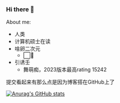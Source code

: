 ### Hi there 👋

<!--
**Shinya754/Shinya754** is a ✨ _special_ ✨ repository because its `README.md` (this file) appears on your GitHub profile.

Here are some ideas to get you started:

- 🔭 I’m currently working on ...
- 🌱 I’m currently learning ...
- 👯 I’m looking to collaborate on ...
- 🤔 I’m looking for help with ...
- 💬 Ask me about ...
- 📫 How to reach me: ...
- 😄 Pronouns: ...
- ⚡ Fun fact: ...
-->
About me:
- 人类
- 计算机硕士在读
- 啥卵二次元
  - ⬜🐡
- 引诱壬
  - 舞萌痴，2023版本最高rating 15242

提交看起来有那么点是因为博客搭在GitHub上了

[![Anurag's GitHub stats](https://github-readme-stats.vercel.app/api?username=Shinya754&show_icons=true&theme=vue)](https://github.com/anuraghazra/github-readme-stats)
